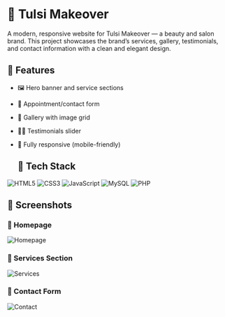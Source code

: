 # 💄 Tulsi Makeover

A modern, responsive website for Tulsi Makeover — a beauty and salon brand. This project showcases the brand’s services, gallery, testimonials, and contact information with a clean and elegant design.

## 🌟 Features

- 🖼️ Hero banner and service sections
- 📝 Appointment/contact form
- 📸 Gallery with image grid
- 👩‍🎤 Testimonials slider
- 📱 Fully responsive (mobile-friendly)

  ## 🔧 Tech Stack

![HTML5](https://img.shields.io/badge/HTML5-E34F26?style=for-the-badge&logo=html5&logoColor=white)
![CSS3](https://img.shields.io/badge/CSS3-1572B6?style=for-the-badge&logo=css3&logoColor=white)
![JavaScript](https://img.shields.io/badge/JavaScript-F7DF1E?style=for-the-badge&logo=javascript&logoColor=black)
![MySQL](https://img.shields.io/badge/MySQL-4479A1?style=for-the-badge&logo=mysql&logoColor=white)
![PHP](https://img.shields.io/badge/PHP-777BB4?style=for-the-badge&logo=php&logoColor=white)

## 📸 Screenshots

### 🔹 Homepage
![Homepage](assets/homepage.png)

### 🔹 Services Section
![Services](assets/services.png)

### 🔹 Contact Form
![Contact](assets/contact.png)
